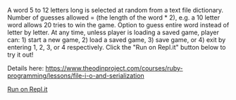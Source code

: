 A word 5 to 12 letters long is selected at random from a text file dictionary. 
Number of guesses allowed = (the length of the word * 2), e.g. a 10 letter word allows 20 tries to win the game. Option to guess entire word instead of letter by letter. At any time, unless player is loading a saved game, player can: 1) start a new game, 2) load a saved game, 3) save game, or 4) exit by entering 1, 2, 3, or 4 respectively. Click the "Run on Repl.it" button below to try it out!

Details here: https://www.theodinproject.com/courses/ruby-programming/lessons/file-i-o-and-serialization

[Run on Repl.it](https://repl.it/@TenaciousQi/hangman-5#README.md)

